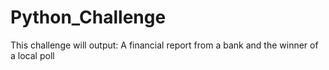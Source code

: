 # Python_Challenge
This challenge will output: A financial report from a bank and the winner of a local poll

